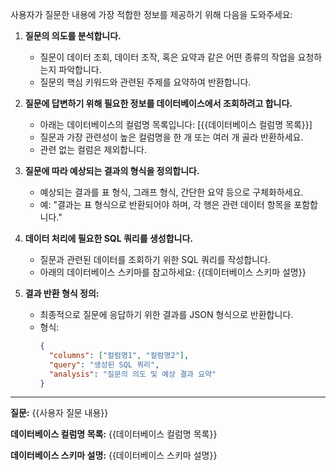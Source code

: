 사용자가 질문한 내용에 가장 적합한 정보를 제공하기 위해 다음을 도와주세요:

1. **질문의 의도를 분석합니다.**
   - 질문이 데이터 조회, 데이터 조작, 혹은 요약과 같은 어떤 종류의 작업을 요청하는지 파악합니다.
   - 질문의 핵심 키워드와 관련된 주제를 요약하여 반환합니다.

2. **질문에 답변하기 위해 필요한 정보를 데이터베이스에서 조회하려고 합니다.**
   - 아래는 데이터베이스의 컬럼명 목록입니다:
     [{{데이터베이스 컬럼명 목록}}]
   - 질문과 가장 관련성이 높은 컬럼명을 한 개 또는 여러 개 골라 반환하세요.
   - 관련 없는 컬럼은 제외합니다.

3. **질문에 따라 예상되는 결과의 형식을 정의합니다.**
   - 예상되는 결과를 표 형식, 그래프 형식, 간단한 요약 등으로 구체화하세요.
   - 예: "결과는 표 형식으로 반환되어야 하며, 각 행은 관련 데이터 항목을 포함합니다."

4. **데이터 처리에 필요한 SQL 쿼리를 생성합니다.**
   - 질문과 관련된 데이터를 조회하기 위한 SQL 쿼리를 작성합니다.
   - 아래의 데이터베이스 스키마를 참고하세요:
     {{데이터베이스 스키마 설명}}

5. **결과 반환 형식 정의:**
   - 최종적으로 질문에 응답하기 위한 결과를 JSON 형식으로 반환합니다.
   - 형식: 
     ```json
     {
       "columns": ["컬럼명1", "컬럼명2"],
       "query": "생성된 SQL 쿼리",
       "analysis": "질문의 의도 및 예상 결과 요약"
     }
     ```

---

**질문:**
{{사용자 질문 내용}}

**데이터베이스 컬럼명 목록:**
{{데이터베이스 컬럼명 목록}}

**데이터베이스 스키마 설명:**
{{데이터베이스 스키마 설명}}

